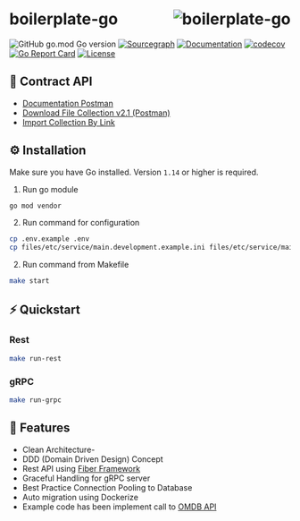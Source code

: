 # <img align="right" src="https://avatars.githubusercontent.com/u/56905970?s=60&v=4" alt="boilerplate-go" title="boilerplate-go" /> boilerplate-go

![GitHub go.mod Go version](https://img.shields.io/github/go-mod/go-version/alhamsya/boilerplate-go)
[![Sourcegraph](https://sourcegraph.com/github.com/alhamsya/boilerplate-go/-/badge.svg)](https://sourcegraph.com/github.com/alhamsya/boilerplate-go?badge)
[![Documentation](https://godoc.org/github.com/alhamsya/boilerplate-go?status.svg)](https://godoc.org/github.com/alhamsya/boilerplate-go)
[![codecov](https://codecov.io/gh/alhamsya/boilerplate-go/branch/master/graph/badge.svg?token=mDCHTd8WM7)](https://codecov.io/gh/alhamsya/boilerplate-go)
[![Go Report Card](https://goreportcard.com/badge/github.com/alhamsya/boilerplate-go)](https://goreportcard.com/report/github.com/alhamsya/boilerplate-go)
[![License](https://img.shields.io/github/license/alhamsya/boilerplate-go?color=blue)](https://raw.githubusercontent.com/alhamsya/boilerplate-go/master/LICENSE)

## 👀 Contract API
- [Documentation Postman](https://documenter.getpostman.com/view/2516369/UV5Ro1M1)
- [Download File Collection v2.1 (Postman)](https://github.com/alhamsya/boilerplate-go/blob/master/boilerplate-go.postman_collection.json)
- [Import Collection By Link](https://www.getpostman.com/collections/b71ad1f701723738498f)

## ⚙️ Installation

Make sure you have Go installed. Version `1.14` or higher is required.
1. Run go module
```bash
go mod vendor
```
2. Run command for configuration
```bash
cp .env.example .env
cp files/etc/service/main.development.example.ini files/etc/service/main.development.ini
```

2. Run command from Makefile
```bash
make start
```

## ⚡️ Quickstart

### Rest
```bash
make run-rest
```

### gRPC
```bash
make run-grpc
```

## 🎯 Features
- Clean Architecture- 
- DDD (Domain Driven Design) Concept
- Rest API using [Fiber Framework](https://github.com/gofiber/fiber)
- Graceful Handling for gRPC server
- Best Practice Connection Pooling to Database
- Auto migration using Dockerize
- Example code has been implement call to [OMDB API](http://www.omdbapi.com/)